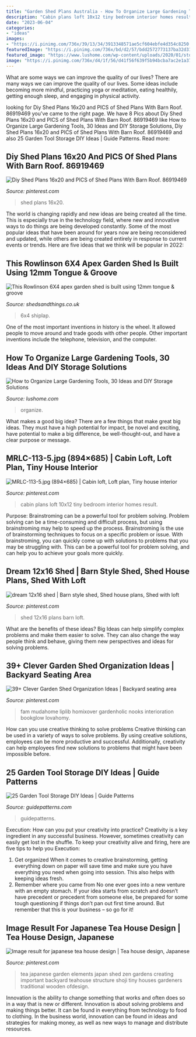 ```yaml
---
title: "Garden Shed Plans Australia - How To Organize Large Gardening Tools, 30 Ideas And Diy Storage Solutions"
description: "Cabin plans loft 10x12 tiny bedroom interior homes result"
date: "2023-06-04"
categories:
- "ideas"
images:
- "https://i.pinimg.com/736x/39/13/34/3913348571ae5cf604ebfe4d354c8250.jpg"
featuredImage: "https://i.pinimg.com/736x/bd/d2/57/bdd2572773137ba32d315de3ea3fb5fa--rv-homes-log-cabins.jpg"
featured_image: "https://www.lushome.com/wp-content/uploads/2020/01/storage-ideas-gadening-tools-26.jpg"
image: "https://i.pinimg.com/736x/d4/1f/56/d41f56f639f5b94bcba7ac2e1a379088.jpg"
---
```



What are some ways we can improve the quality of our lives?
There are many ways we can improve the quality of our lives. Some ideas include becoming more mindful, practicing yoga or meditation, eating healthily, getting enough sleep, and engaging in physical activity.

	

		
looking for Diy Shed Plans 16x20 and PICS of Shed Plans With Barn Roof. 86919469 you've came to the right page. We have 8 Pics about Diy Shed Plans 16x20 and PICS of Shed Plans With Barn Roof. 86919469 like How to Organize Large Gardening Tools, 30 Ideas and DIY Storage Solutions, Diy Shed Plans 16x20 and PICS of Shed Plans With Barn Roof. 86919469 and also 25 Garden Tool Storage DIY Ideas | Guide Patterns. Read more:
		
    
## Diy Shed Plans 16x20 And PICS Of Shed Plans With Barn Roof. 86919469

<img loading=lazy src="https://i.pinimg.com/736x/39/13/34/3913348571ae5cf604ebfe4d354c8250.jpg" onerror="this.onerror=null;this.src='https://tse1.mm.bing.net/th?id=OIP.EZBov9jqt0Z72bD7Sfmb0QHaF1&amp;pid=15.1';" alt="Diy Shed Plans 16x20 and PICS of Shed Plans With Barn Roof. 86919469">

_Source: pinterest.com_

>shed plans 16x20. 

	

The world is changing rapidly and new ideas are being created all the time. This is especially true in the technology field, where new and innovative ways to do things are being developed constantly. Some of the most popular ideas that have been around for years now are being reconsidered and updated, while others are being created entirely in response to current events or trends. Here are five ideas that we think will be popular in 2022:

    
## This Rowlinson 6X4 Apex Garden Shed Is Built Using 12mm Tongue &amp; Groove

<img loading=lazy src="https://www.shedsandthings.co.uk/ekmps/shops/sandgbuildings/images/rowlinsons-6x4-apex-shiplap-garden-shed-with-1-window-588-p[ekm]955x1000[ekm].jpg" onerror="this.onerror=null;this.src='https://tse3.mm.bing.net/th?id=OIP.7fOy0rp55KdTH_zIODQgMgHaHw&amp;pid=15.1';" alt="This Rowlinson 6X4 apex garden shed is built using 12mm tongue &amp; groove">

_Source: shedsandthings.co.uk_

>6x4 shiplap. 

	

One of the most important inventions in history is the wheel. It allowed people to move around and trade goods with other people. Other important inventions include the telephone, television, and the computer.

    
## How To Organize Large Gardening Tools, 30 Ideas And DIY Storage Solutions

<img loading=lazy src="https://www.lushome.com/wp-content/uploads/2020/01/storage-ideas-gadening-tools-26.jpg" onerror="this.onerror=null;this.src='https://tse2.mm.bing.net/th?id=OIP.FJWVSook7nm9MPxbnuUo0wAAAA&amp;pid=15.1';" alt="How to Organize Large Gardening Tools, 30 Ideas and DIY Storage Solutions">

_Source: lushome.com_

>organize. 

	

What makes a good big idea?
There are a few things that make great big ideas. They must have a high potential for impact, be novel and exciting, have potential to make a big difference, be well-thought-out, and have a clear purpose or message.

    
## MRLC-113-5.jpg (894×685) | Cabin Loft, Loft Plan, Tiny House Interior

<img loading=lazy src="https://i.pinimg.com/736x/bd/d2/57/bdd2572773137ba32d315de3ea3fb5fa--rv-homes-log-cabins.jpg" onerror="this.onerror=null;this.src='https://tse1.mm.bing.net/th?id=OIP.ej1zFEp5OjSMMBJHOacMqwHaFq&amp;pid=15.1';" alt="MRLC-113-5.jpg (894×685) | Cabin loft, Loft plan, Tiny house interior">

_Source: pinterest.com_

>cabin plans loft 10x12 tiny bedroom interior homes result. 

	

Purpose: Brainstroming can be a powerful tool for problem solving.
Problem solving can be a time-consuming and difficult process, but using brainstroming may help to speed up the process. Brainstroming is the use of brainstorming techniques to focus on a specific problem or issue. With brainstroming, you can quickly come up with solutions to problems that you may be struggling with. This can be a powerful tool for problem solving, and can help you to achieve your goals more quickly.

    
## Dream 12x16 Shed | Barn Style Shed, Shed House Plans, Shed With Loft

<img loading=lazy src="https://i.pinimg.com/736x/d4/1f/56/d41f56f639f5b94bcba7ac2e1a379088.jpg" onerror="this.onerror=null;this.src='https://tse3.mm.bing.net/th?id=OIP.TYrvsh6RWDivIISYX19zJAHaJ3&amp;pid=15.1';" alt="dream 12x16 shed | Barn style shed, Shed house plans, Shed with loft">

_Source: pinterest.com_

>shed 12x16 plans barn loft. 

	

What are the benefits of these ideas?
Big Ideas can help simplify complex problems and make them easier to solve. They can also change the way people think and behave, giving them new perspectives and ideas for solving problems.

    
## 39+ Clever Garden Shed Organization Ideas | Backyard Seating Area

<img loading=lazy src="https://i.pinimg.com/736x/aa/2b/5c/aa2b5c920adc0439c5f2db2e35edb2c9.jpg" onerror="this.onerror=null;this.src='https://tse3.mm.bing.net/th?id=OIP.qMsRzByivobFMcyzk-XFWAHaJ4&amp;pid=15.1';" alt="39+ Clever Garden Shed Organization Ideas | Backyard seating area">

_Source: pinterest.com_

>fam mudahome liplib homixover gardenholic nooks interioration bookglow lovahomy. 

	

How can you use creative thinking to solve problems
Creative thinking can be used in a variety of ways to solve problems. By using creative solutions, employees can be more productive and successful. Additionally, creativity can help employees find new solutions to problems that might have been impossible before.

    
## 25 Garden Tool Storage DIY Ideas | Guide Patterns

<img loading=lazy src="http://www.guidepatterns.com/wp-content/uploads/2018/08/Small-Garden-Tool-Storage-Box.jpg" onerror="this.onerror=null;this.src='https://tse2.mm.bing.net/th?id=OIP.KmgO0ZIm4cBpOoPK6KaqsgHaJ3&amp;pid=15.1';" alt="25 Garden Tool Storage DIY Ideas | Guide Patterns">

_Source: guidepatterns.com_

>guidepatterns. 

	

Execution: How can you put your creativity into practice?
Creativity is a key ingredient in any successful business. However, sometimes creativity can easily get lost in the shuffle. To keep your creativity alive and firing, here are five tips to help you Execution:
1. Get organized
When it comes to creative brainstorming, getting everything down on paper will save time and make sure you have everything you need when going into session. This also helps with keeping ideas fresh.
2. Remember where you came from
No one ever goes into a new venture with an empty stomach. If your idea starts from scratch and doesn’t have precedent or precedent from someone else, be prepared for some tough questioning if things don’t pan out first time around. But remember that this is your business – so go for it!

    
## Image Result For Japanese Tea House Design | Tea House Design, Japanese

<img loading=lazy src="https://i.pinimg.com/736x/32/4a/ec/324aec0839d653e4cc14429d21e8ac0c--japanese-tea-garden-japanese-tea-house.jpg" onerror="this.onerror=null;this.src='https://tse4.mm.bing.net/th?id=OIP.7iZFr0XNHj7PY1FntVX62wHaGL&amp;pid=15.1';" alt="Image result for japanese tea house design | Tea house design, Japanese">

_Source: pinterest.com_

>tea japanese garden elements japan shed zen gardens creating important backyard teahouse structure shoji tiny houses gardeners traditional wooden ofdesign. 

	

Innovation is the ability to change something that works and often does so in a way that is new or different. Innovation is about solving problems and making things better. It can be found in everything from technology to food to clothing. In the business world, innovation can be found in ideas and strategies for making money, as well as new ways to manage and distribute resources.

